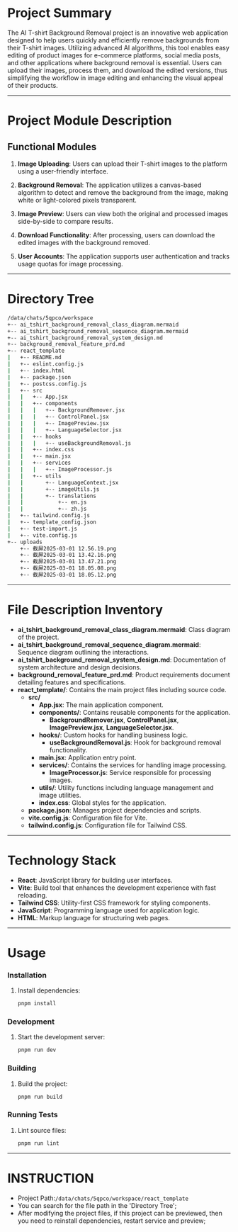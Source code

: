 # Project Summary

The AI T-shirt Background Removal project is an innovative web application designed to help users quickly and efficiently remove backgrounds from their T-shirt images. Utilizing advanced AI algorithms, this tool enables easy editing of product images for e-commerce platforms, social media posts, and other applications where background removal is essential. Users can upload their images, process them, and download the edited versions, thus simplifying the workflow in image editing and enhancing the visual appeal of their products.

---

# Project Module Description

## Functional Modules

1. **Image Uploading**: Users can upload their T-shirt images to the platform using a user-friendly interface.

2. **Background Removal**: The application utilizes a canvas-based algorithm to detect and remove the background from the image, making white or light-colored pixels transparent.

3. **Image Preview**: Users can view both the original and processed images side-by-side to compare results.

4. **Download Functionality**: After processing, users can download the edited images with the background removed.

5. **User Accounts**: The application supports user authentication and tracks usage quotas for image processing.

---

# Directory Tree

```bash
/data/chats/5qpco/workspace
+-- ai_tshirt_background_removal_class_diagram.mermaid
+-- ai_tshirt_background_removal_sequence_diagram.mermaid
+-- ai_tshirt_background_removal_system_design.md
+-- background_removal_feature_prd.md
+-- react_template
|   +-- README.md
|   +-- eslint.config.js
|   +-- index.html
|   +-- package.json
|   +-- postcss.config.js
|   +-- src
|   |   +-- App.jsx
|   |   +-- components
|   |   |   +-- BackgroundRemover.jsx
|   |   |   +-- ControlPanel.jsx
|   |   |   +-- ImagePreview.jsx
|   |   |   +-- LanguageSelector.jsx
|   |   +-- hooks
|   |   |   +-- useBackgroundRemoval.js
|   |   +-- index.css
|   |   +-- main.jsx
|   |   +-- services
|   |   |   +-- ImageProcessor.js
|   |   +-- utils
|   |       +-- LanguageContext.jsx
|   |       +-- imageUtils.js
|   |       +-- translations
|   |           +-- en.js
|   |           +-- zh.js
|   +-- tailwind.config.js
|   +-- template_config.json
|   +-- test-import.js
|   +-- vite.config.js
+-- uploads
    +-- 截屏2025-03-01 12.56.19.png
    +-- 截屏2025-03-01 13.42.16.png
    +-- 截屏2025-03-01 13.47.21.png
    +-- 截屏2025-03-01 18.05.08.png
    +-- 截屏2025-03-01 18.05.12.png
```

---

# File Description Inventory

- **ai_tshirt_background_removal_class_diagram.mermaid**: Class diagram of the project.
- **ai_tshirt_background_removal_sequence_diagram.mermaid**: Sequence diagram outlining the interactions.
- **ai_tshirt_background_removal_system_design.md**: Documentation of system architecture and design decisions.
- **background_removal_feature_prd.md**: Product requirements document detailing features and specifications.
- **react_template/**: Contains the main project files including source code.
  - **src/**
    - **App.jsx**: The main application component.
    - **components/**: Contains reusable components for the application.
      - **BackgroundRemover.jsx**, **ControlPanel.jsx**, **ImagePreview.jsx**, **LanguageSelector.jsx**.
    - **hooks/**: Custom hooks for handling business logic.
      - **useBackgroundRemoval.js**: Hook for background removal functionality.
    - **main.jsx**: Application entry point.
    - **services/**: Contains the services for handling image processing.
      - **ImageProcessor.js**: Service responsible for processing images.
    - **utils/**: Utility functions including language management and image utilities.
    - **index.css**: Global styles for the application.
  - **package.json**: Manages project dependencies and scripts.
  - **vite.config.js**: Configuration file for Vite.
  - **tailwind.config.js**: Configuration file for Tailwind CSS.

---

# Technology Stack

- **React**: JavaScript library for building user interfaces.
- **Vite**: Build tool that enhances the development experience with fast reloading.
- **Tailwind CSS**: Utility-first CSS framework for styling components.
- **JavaScript**: Programming language used for application logic.
- **HTML**: Markup language for structuring web pages.

---

# Usage

### Installation

1. Install dependencies:
   ```bash
   pnpm install
   ```

### Development

1. Start the development server:
   ```bash
   pnpm run dev
   ```

### Building

1. Build the project:
   ```bash
   pnpm run build
   ```

### Running Tests

1. Lint source files:
   ```bash
   pnpm run lint
   ```

--- 


# INSTRUCTION
- Project Path:`/data/chats/5qpco/workspace/react_template`
- You can search for the file path in the 'Directory Tree';
- After modifying the project files, if this project can be previewed, then you need to reinstall dependencies, restart service and preview;
